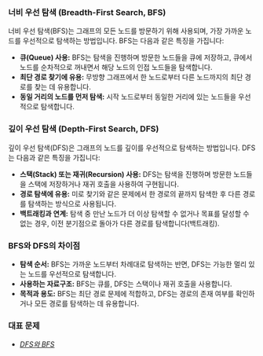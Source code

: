 ### 너비 우선 탐색 (Breadth-First Search, BFS)

너비 우선 탐색(BFS)는 그래프의 모든 노드를 방문하기 위해 사용되며, 가장 가까운 노드를 우선적으로 탐색하는 방법입니다. BFS는 다음과 같은 특징을 가집니다:

- **큐(Queue) 사용:** BFS는 탐색을 진행하며 방문한 노드들을 큐에 저장하고, 큐에서 노드를 순차적으로 꺼내면서 해당 노드의 인접 노드들을 탐색합니다.
- **최단 경로 찾기에 유용:** 무방향 그래프에서 한 노드로부터 다른 노드까지의 최단 경로를 찾는 데 유용합니다.
- **동일 거리의 노드를 먼저 탐색:** 시작 노드로부터 동일한 거리에 있는 노드들을 우선적으로 탐색합니다.

### 깊이 우선 탐색 (Depth-First Search, DFS)

깊이 우선 탐색(DFS)은 그래프의 노드를 깊이를 우선적으로 탐색하는 방법입니다. DFS는 다음과 같은 특징을 가집니다:

- **스택(Stack) 또는 재귀(Recursion) 사용:** DFS는 탐색을 진행하며 방문한 노드들을 스택에 저장하거나 재귀 호출을 사용하여 구현됩니다.
- **경로 탐색에 유용:** 미로 찾기와 같은 문제에서 한 경로의 끝까지 탐색한 후 다른 경로를 탐색하는 방식으로 사용됩니다.
- **백트래킹과 연계:** 탐색 중 만난 노드가 더 이상 탐색할 수 없거나 목표를 달성할 수 없는 경우, 이전 분기점으로 돌아가 다른 경로를 탐색합니다(백트래킹).

### BFS와 DFS의 차이점

- **탐색 순서:** BFS는 가까운 노드부터 차례대로 탐색하는 반면, DFS는 가능한 멀리 있는 노드를 우선적으로 탐색합니다.
- **사용하는 자료구조:** BFS는 큐를, DFS는 스택이나 재귀 호출을 사용합니다.
- **목적과 용도:** BFS는 최단 경로 문제에 적합하고, DFS는 경로의 존재 여부를 확인하거나 모든 경로를 탐색하는 데 유용합니다.

### 대표 문제
- [_DFS와 BFS_](/2023/Silver/1260.py)
